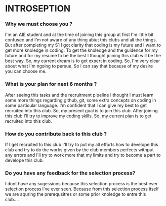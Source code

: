 # INTROSEPTION
### Why we must choose you ?
I'm an AIE student and at the time of joining this group at first I'm little bit confused and I'm not aware of any thing abiut this clubs and all the things. But after completing my S1 I got clarity that coding is my future and I want to get more knoledge in coding. To get the knoledge and the guidence for my future and for my resume to be the best I thought joining this club will be the best way. So, my current dream is to get expert in coding. So, I'm very clear about what I'm ngoing to persue. So I can say that because of my desire you can choose me.
### What is your plan for next 6 months ?
After seeing this tasks and the recruitment pipeline I thought I must learn some more things regarding github, git, some extra concepts on coding in some particular language. I'm confident that I can give my best to get recruited into this club. So, my present goal is to join this club. After joining this club I'll try to improve my coding skills. So, my current plan is to get recruited into this club. 
### How do you contribute back to this club ?
If I get recruited to this club I'll try to put my all efforts how to develope this club and try to do the works given by the club members perfects withput any errors and I'll try to work more that my limits and try to become a part to develope this club.
### Do you have any feedback for the selection process?
I dont have any sugessions because this selection process is the best ever selection process I've ever seen. Because from this selection process itself we are aquring the prerequsitres or some prior knoledge to entre this club....
